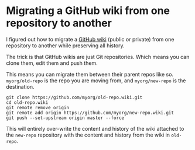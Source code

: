 # Migrating a GitHub wiki from one repository to another

I figured out how to migrate a [GitHub wiki](https://docs.github.com/en/communities/documenting-your-project-with-wikis/about-wikis) (public or private) from one repository to another while preserving all history.

The trick is that GitHub wikis are just Git repositories. Which means you can clone them, edit them and push them.

This means you can migrate them between their parent repos like so. `myorg/old-repo` is the repo you are moving from, and `myorg/new-repo` is the destination.

    git clone https://github.com/myorg/old-repo.wiki.git
    cd old-repo.wiki
    git remote remove origin
    git remote add origin https://github.com/myorg/new-repo.wiki.git
    git push --set-upstream origin master --force

This will entirely over-write the content and history of the wiki attached to the `new-repo` repository with the content and history from the wiki in `old-repo`.
